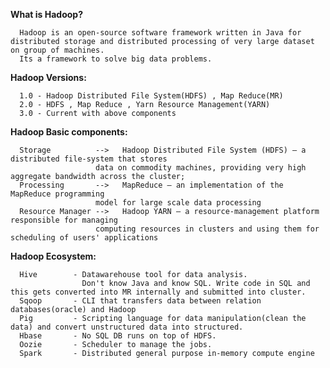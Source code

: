 **What is Hadoop?**

      Hadoop is an open-source software framework written in Java for distributed storage and distributed processing of very large dataset on group of machines.
      Its a framework to solve big data problems.

**Hadoop Versions:**

      1.0 - Hadoop Distributed File System(HDFS) , Map Reduce(MR)
      2.0 - HDFS , Map Reduce , Yarn Resource Management(YARN)
      3.0 - Current with above components

**Hadoop Basic components:**

      Storage          -->   Hadoop Distributed File System (HDFS) – a distributed file-system that stores 
                       data on commodity machines, providing very high aggregate bandwidth across the cluster;
      Processing       -->   MapReduce – an implementation of the MapReduce programming 
                       model for large scale data processing
      Resource Manager -->   Hadoop YARN – a resource-management platform responsible for managing 
                       computing resources in clusters and using them for scheduling of users' applications

**Hadoop Ecosystem:**

      Hive        - Datawarehouse tool for data analysis.
                    Don't know Java and know SQL. Write code in SQL and this gets converted into MR internally and submitted into cluster. 
      Sqoop       - CLI that transfers data between relation databases(oracle) and Hadoop
      Pig         - Scripting language for data manipulation(clean the data) and convert unstructured data into structured.
      Hbase       - No SQL DB runs on top of HDFS.
      Oozie       - Scheduler to manage the jobs.
      Spark       - Distributed general purpose in-memory compute engine
